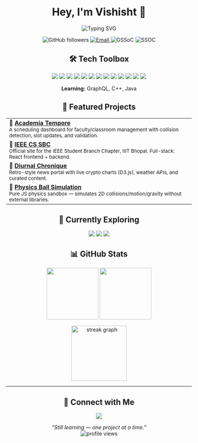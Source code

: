 <h1 align="center">Hey, I'm Vishisht 👋</h1>

<p align="center">
  <img src="https://readme-typing-svg.herokuapp.com?font=Fira+Code&weight=500&size=24&duration=3000&pause=1000&color=36BCF7&center=true&vCenter=true&width=500&lines=CSE+Undergrad+%40+IIIT+Bhopal;Building+clean%2C+thoughtful+software;Learning+one+project+at+a+time" alt="Typing SVG" />
</p>

<p align="center">
  <img src="https://img.shields.io/github/followers/Vishisht-Dwivedi?label=GitHub&style=social" alt="GitHub followers" />
  <a href="mailto:vishishtdwivedi@gmail.com">
    <img src="https://img.shields.io/badge/Email-D44638?style=flat-square&logo=gmail&logoColor=white" alt="Email" />
  </a>
  <img src="https://img.shields.io/badge/Open%20Source-GSSoC-%23f9d423?style=flat-square&logo=github&logoColor=white" alt="GSSoC" />
  <img src="https://img.shields.io/badge/Open%20Source-SSOC-%235AD6A3?style=flat-square&logo=github&logoColor=white" alt="SSOC" />
</p>


<h2 align="center">🛠️ Tech Toolbox</h2>
<p align="center">
  <img src="https://img.shields.io/badge/JavaScript-F7DF1E?logo=JavaScript&logoColor=black&style=flat-square" />
  <img src="https://img.shields.io/badge/Node.js-339933?logo=node.js&logoColor=white&style=flat-square" />
  <img src="https://img.shields.io/badge/HTML5-E34F26?logo=html5&logoColor=white&style=flat-square" />
  <img src="https://img.shields.io/badge/CSS3-1572B6?logo=css3&logoColor=white&style=flat-square" />
  <img src="https://img.shields.io/badge/C++-00599C?logo=c%2B%2B&logoColor=white&style=flat-square" />
  <img src="https://img.shields.io/badge/Java-007396?logo=java&logoColor=white&style=flat-square" />
  <img src="https://img.shields.io/badge/React-20232A?logo=react&logoColor=61DAFB&style=flat-square" />
  <img src="https://img.shields.io/badge/Tailwind_CSS-38B2AC?logo=tailwind-css&logoColor=white&style=flat-square" />
  <img src="https://img.shields.io/badge/D3.js-F9A03C?logo=d3.js&logoColor=white&style=flat-square" />
  <img src="https://img.shields.io/badge/MongoDB-47A248?logo=mongodb&logoColor=white&style=flat-square" />
  <img src="https://img.shields.io/badge/Nodemailer-3C8C85?logo=nodedotjs&logoColor=white&style=flat-square" />
  <img src="https://img.shields.io/badge/GitHub-181717?logo=github&logoColor=white&style=flat-square" />
  <img src="https://img.shields.io/badge/Heroku-430098?logo=heroku&logoColor=white&style=flat-square" />
</p>
<p align="center">
  <b>Learning:</b> GraphQL, C++, Java
</p>


<h2 align="center">🚀 Featured Projects</h2>
<table align="center" width="100%">
  <tr>
    <td>
      <b>🌟 <a href="https://github.com/Vishisht-Dwivedi/Academia_Tempore">Academia Tempore</a></b><br>
      <sub>A scheduling dashboard for faculty/classroom management with collision detection, slot updates, and validation.</sub>
    </td>
  </tr>
  <tr>
    <td>
      <b>🌟 <a href="https://github.com/Vishisht-Dwivedi/IIITB-IEEE-SBC">IEEE CS SBC</a></b><br>
      <sub>Official site for the IEEE Student Branch Chapter, IIIT Bhopal. Full-stack: React frontend + backend.</sub>
    </td>
  </tr>
  <tr>
    <td>
      <b>🌟 <a href="https://github.com/Vishisht-Dwivedi/diurnal-chronique">Diurnal Chronique</a></b><br>
      <sub>Retro-style news portal with live crypto charts (D3.js), weather APIs, and curated content.</sub>
    </td>
  </tr>
  <tr>
    <td>
      <b>🌟 <a href="https://github.com/Vishisht-Dwivedi/Physics-simulation-using-balls">Physics Ball Simulation</a></b><br>
      <sub>Pure JS physics sandbox — simulates 2D collisions/motion/gravity without external libraries.</sub>
    </td>
  </tr>
</table>


<h2 align="center">🔭 Currently Exploring</h2>
<p align="center">
  <img src="https://img.shields.io/badge/Clean%20Backend%20Patterns-blueviolet?style=flat-square" />
  <img src="https://img.shields.io/badge/WebSockets-FFA500?style=flat-square" />
  <img src="https://img.shields.io/badge/Open%20Source-GSSoC%20%26%20SSOC-brightgreen?style=flat-square" />
</p>


<h2 align="center">📊 GitHub Stats</h2>
<p align="center">
  <img src="https://github-readme-stats.vercel.app/api?username=Vishisht-Dwivedi&show_icons=true&theme=github_dark&hide_border=true" height="140" />
  <img src="https://github-readme-stats.vercel.app/api/top-langs/?username=Vishisht-Dwivedi&layout=compact&theme=github_dark&hide_border=true" height="140" />
</p>
<p align="center">
  <img src="https://streak-stats.demolab.com?user=Vishisht-Dwivedi&locale=en&mode=daily&theme=dracula&hide_border=false&border_radius=5&order=3" height="150" alt="streak graph"  />
</p>

---

<h2 align="center">🤝 Connect with Me</h2>
<p align="center">
  <a href="mailto:vishishtdwivedi@gmail.com">
    <img src="https://img.shields.io/badge/Email-D44638?style=for-the-badge&logo=gmail&logoColor=white" />
  </a>
  <!-- Add your LinkedIn or other socials -->
</p>

<p align="center">
  <i>“Still learning — one project at a time.”</i><br>
  <img src="https://komarev.com/ghpvc/?username=Vishisht-Dwivedi&style=flat-square&color=blue" alt="profile views" />
</p>
